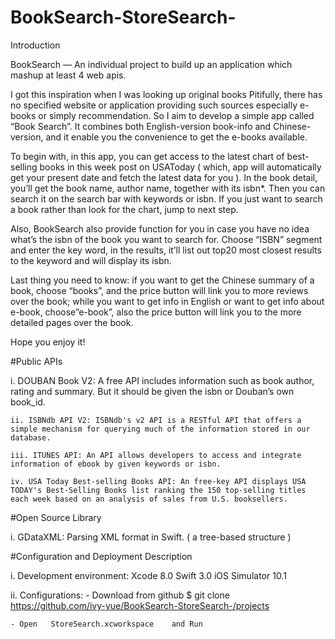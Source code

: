 # BookSearch-StoreSearch-

Introduction

BookSearch — An individual project to build up an application which mashup at least 4 web apis.


I got this inspiration when I was looking up original books Pitifully, there has no specified website or application providing such sources especially e-books or simply recommendation.  So I aim to develop a simple app called “Book Search”. It combines both English-version book-info and Chinese-version, and it enable you the convenience to get the e-books available.

To begin with, in this app, you can get access to the latest chart of best-selling books in this week  post on USAToday ( which, app will automatically get your present date and fetch the latest data for you ). In the book detail, you’ll get the book name, author name, together with its isbn*. Then you can search it on the search bar with keywords or isbn. If you just want to search a book rather than look for the chart, jump to next step.

Also, BookSearch also provide function for you in case you have no idea what’s the isbn of the book you want to search for. Choose “ISBN” segment and enter the key word, in the results, it’ll list out top20 most closest results to the keyword and will display its isbn.

Last thing you need to know: if you want to get the Chinese summary of a book, choose “books”, and the price button will link you to more reviews over the book; while you want to get info in English or want to get info about e-book, choose”e-book”, also the price button will link you to the more detailed pages over the book.

Hope you enjoy it!

#Public APIs

  i.  DOUBAN Book V2: A free API includes information such as book author, rating and summary. But it should be given the isbn or Douban’s own book_id.

	ii. ISBNdb API V2: ISBNdb's v2 API is a RESTful API that offers a simple mechanism for querying much of the information stored in our database.

	iii. ITUNES API: An API allows developers to access and integrate information of ebook by given keywords or isbn.

	iv. USA Today Best-selling Books API: An free-key API displays USA TODAY's Best-Selling Books list ranking the 150 top-selling titles each week based on an analysis of sales from U.S. booksellers.

#Open Source Library

i. GDataXML:  Parsing XML format in Swift. ( a tree-based structure )

#Configuration and Deployment Description

i. Development environment:
	Xcode 8.0
	Swift 3.0
	iOS Simulator 10.1 

ii. Configurations:
	- Download from github
 	  $ git clone https://github.com/ivy-yue/BookSearch-StoreSearch-/projects
	
	- Open   StoreSearch.xcworkspace    and Run
  
  
